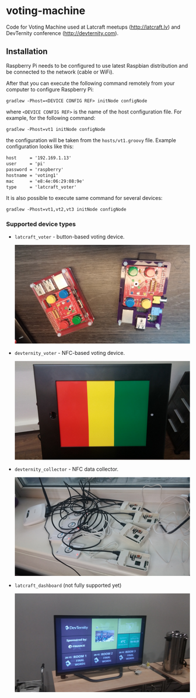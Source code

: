 # voting-machine

Code for Voting Machine used at Latcraft meetups (<http://latcraft.lv>) and DevTernity conference (<http://devternity.com>).

## Installation

Raspberry Pi needs to be configured to use latest Raspbian distribution and be connected to the network (cable or WiFi). 

After that you can execute the following command remotely from your computer to configure Raspberry Pi:

    gradlew -Phost=<DEVICE CONFIG REF> initNode configNode

where `<DEVICE CONFIG REF>` is the name of the host configuration file. For example, for the following command:

    gradlew -Phost=vt1 initNode configNode

the configuration will be taken from the `hosts/vt1.groovy` file. Example configuration looks like this:

    host     = '192.169.1.13'
    user     = 'pi'
    password = 'raspberry'
    hostname = 'voting1'
    mac      = 'e8:4e:06:29:08:9e'
    type     = 'latcraft_voter'

It is also possible to execute same command for several devices:

    gradlew -Phost=vt1,vt2,vt3 initNode configNode

### Supported device types

 - `latcraft_voter` - button-based voting device. 

    ![First Generation](https://raw.githubusercontent.com/latcraft/voting-machine/master/images/03_button_voters.jpg)

 - `devternity_voter` - NFC-based voting device.

    ![Second Generation](https://raw.githubusercontent.com/latcraft/voting-machine/master/images/04_devternity_nfc.jpg)

 - `devternity_collector` - NFC data collector.

    ![Data Collector](https://raw.githubusercontent.com/latcraft/voting-machine/master/images/06_devternity_collectors.jpg)

 - `latcraft_dashboard` (not fully supported yet)

    ![Dashboard](https://raw.githubusercontent.com/latcraft/voting-machine/master/images/07_dashboard.jpg)
